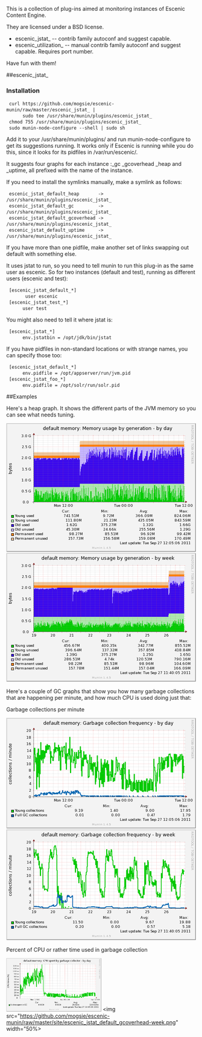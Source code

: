 This is a collection of plug-ins aimed at monitoring instances of Escenic Content Engine.

They are licensed under a BSD license.

 * escenic\_jstat\_   -- contrib family autoconf and suggest capable.
 * escenic\_utilization\_ -- manual contrib family autoconf and suggest capable.  Requires port number.

Have fun with them!


##escenic\_jstat\_

### Installation

     curl https://github.com/mogsie/escenic-munin/raw/master/escenic_jstat_ |
          sudo tee /usr/share/munin/plugins/escenic_jstat_
     chmod 755 /usr/share/munin/plugins/escenic_jstat_
     sudo munin-node-configure --shell | sudo sh

Add it to your /usr/share/munin/plugins/ and run munin-node-configure to get its suggestions running.  It works only if Escenic is running while you do this, since it looks for its pidfiles in /var/run/escenic/.

It suggests four graphs for each instance :\_gc \_gcoverhead \_heap and \_uptime, all prefixed with the name of the instance.

If you need to install the symlinks manually, make a symlink as follows:

     escenic_jstat_default_heap       -> /usr/share/munin/plugins/escenic_jstat_
     escenic_jstat_default_gc         -> /usr/share/munin/plugins/escenic_jstat_
     escenic_jstat_default_gcoverhead -> /usr/share/munin/plugins/escenic_jstat_
     escenic_jstat_default_uptime     -> /usr/share/munin/plugins/escenic_jstat_

If you have more than one pidfile, make another set of links swapping out default with something else.

It uses jstat to run, so you need to tell munin to run this plug-in as the same user as escenic.  So for two instances (default and test), running as different users (escenic and test):

     [escenic_jstat_default_*]
           user escenic
     [escenic_jstat_test_*]
          user test

You might also need to tell it where jstat is:

     [escenic_jstat_*]
          env.jstatbin = /opt/jdk/bin/jstat

If you have pidfiles in non-standard locations or with strange names, you can specify those too:

     [escenic_jstat_default_*]
          env.pidfile = /opt/appserver/run/jvm.pid
     [escenic_jstat_foo_*]
          env.pidfile = /opt/solr/run/solr.pid

##Examples

Here's a heap graph.  It shows the different parts of the JVM memory so you can see what needs tuning.

![heap graph](https://github.com/mogsie/escenic-munin/raw/master/site/escenic_jstat_default_heap-day.png)  ![heap graph](https://github.com/mogsie/escenic-munin/raw/master/site/escenic_jstat_default_heap-week.png)

Here's a couple of GC graphs that show you how many garbage collections that are happening per minute, and how much CPU is used doing just that:

Garbage collections per minute

![Line graph showing about 100-150 garbage collections per minute over a 30-hour period](https://github.com/mogsie/escenic-munin/raw/master/site/escenic_jstat_default_gc-day.png) ![Line graph showing about 100-150 garbage collections per minute over a 30-hour period](https://github.com/mogsie/escenic-munin/raw/master/site/escenic_jstat_default_gc-week.png)

Percent of CPU or rather time used in garbage collection

<img src="https://github.com/mogsie/escenic-munin/raw/master/site/escenic_jstat_default_gcoverhead-day.png" width="50%"> <img src="https://github.com/mogsie/escenic-munin/raw/master/site/escenic_jstat_default_gcoverhead-week.png" width="50%>


